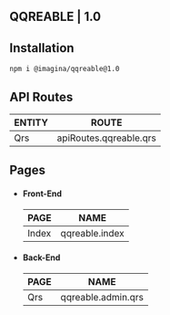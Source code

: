 ## QQREABLE  | 1.0

## Installation

`` npm i @imagina/qqreable@1.0 ``

## API Routes

| ENTITY  | ROUTE |
| ------------- | ------------- |
| Qrs | apiRoutes.qqreable.qrs |

## Pages
- #### Front-End

  | PAGE | NAME |
  | ------------- | ------------- |
  | Index | qqreable.index |
  
- #### Back-End

  | PAGE | NAME |
  | ------------- | ------------- |
  | Qrs | qqreable.admin.qrs |

